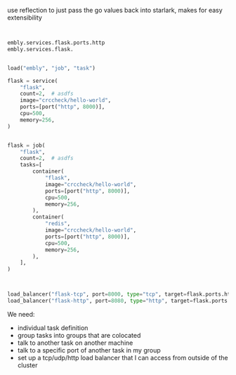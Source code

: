 

use reflection to just pass the go values back into starlark, makes for easy extensibility


```py


embly.services.flask.ports.http
embly.services.flask.


load("embly", "job", "task")

flask = service(
    "flask",
    count=2,  # asdfs
    image="crccheck/hello-world",
    ports=[port("http", 8000)],
    cpu=500,
    memory=256,
)


flask = job(
    "flask",
    count=2,  # asdfs
    tasks=[
        container(
            "flask",
            image="crccheck/hello-world",
            ports=[port("http", 8000)],
            cpu=500,
            memory=256,
        ),
        container(
            "redis",
            image="crccheck/hello-world",
            ports=[port("http", 8000)],
            cpu=500,
            memory=256,
        ),
    ],
)



load_balancer("flask-tcp", port=8000, type="tcp", target=flask.ports.http)
load_balancer("flask-http", port=8080, type="http", target=flask.ports.http)
```

We need:
 - individual task definition
 - group tasks into groups that are colocated
 - talk to another task on another machine
 - talk to a specific port of another task in my group
 - set up a tcp/udp/http load balancer that I can access from outside of the cluster



```py



```
